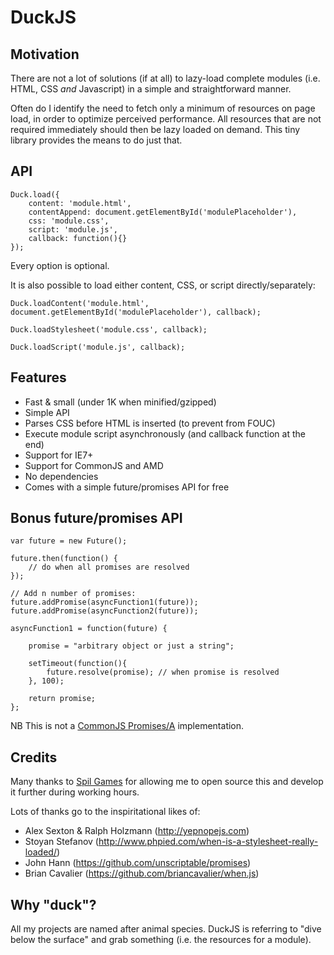 # DuckJS

## Motivation

There are not a lot of solutions (if at all) to lazy-load complete modules (i.e. HTML, CSS _and_ Javascript) in a simple and straightforward manner.

Often do I identify the need to fetch only a minimum of resources on page load, in order to optimize perceived performance. All resources that are not required immediately should then be lazy loaded on demand. This tiny library provides the means to do just that.

## API

    Duck.load({
        content: 'module.html',
        contentAppend: document.getElementById('modulePlaceholder'),
        css: 'module.css',
        script: 'module.js',
        callback: function(){}
    });

Every option is optional.

It is also possible to load either content, CSS, or script directly/separately:

    Duck.loadContent('module.html', document.getElementById('modulePlaceholder'), callback);

    Duck.loadStylesheet('module.css', callback);

    Duck.loadScript('module.js', callback);


## Features

* Fast & small (under 1K when minified/gzipped)
* Simple API
* Parses CSS before HTML is inserted (to prevent from FOUC)
* Execute module script asynchronously (and callback function at the end)
* Support for IE7+
* Support for CommonJS and AMD
* No dependencies
* Comes with a simple future/promises API for free

## Bonus future/promises API

    var future = new Future();

    future.then(function() {
        // do when all promises are resolved
    });

    // Add n number of promises:
    future.addPromise(asyncFunction1(future));
    future.addPromise(asyncFunction2(future));

    asyncFunction1 = function(future) {

        promise = "arbitrary object or just a string";

        setTimeout(function(){
            future.resolve(promise); // when promise is resolved
        }, 100);

        return promise;
    };

NB This is not a [CommonJS Promises/A](http://wiki.commonjs.org/wiki/Promises/A) implementation.

## Credits

Many thanks to [Spil Games](http://www.spilgames.com) for allowing me to open source this and develop it further during working hours.

Lots of thanks go to the inspiritational likes of:

* Alex Sexton & Ralph Holzmann (http://yepnopejs.com)
* Stoyan Stefanov (http://www.phpied.com/when-is-a-stylesheet-really-loaded/)
* John Hann (https://github.com/unscriptable/promises)
* Brian Cavalier (https://github.com/briancavalier/when.js)

## Why "duck"?

All my projects are named after animal species. DuckJS is referring to "dive below the surface" and grab something (i.e. the resources for a module).

